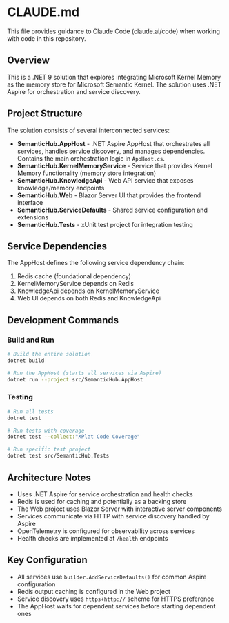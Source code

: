 # CLAUDE.md

This file provides guidance to Claude Code (claude.ai/code) when working with code in this repository.

## Overview

This is a .NET 9 solution that explores integrating Microsoft Kernel Memory as the memory store for Microsoft Semantic Kernel. The solution uses .NET Aspire for orchestration and service discovery.

## Project Structure

The solution consists of several interconnected services:

- **SemanticHub.AppHost** - .NET Aspire AppHost that orchestrates all services, handles service discovery, and manages dependencies. Contains the main orchestration logic in `AppHost.cs`.
- **SemanticHub.KernelMemoryService** - Service that provides Kernel Memory functionality (memory store integration)
- **SemanticHub.KnowledgeApi** - Web API service that exposes knowledge/memory endpoints
- **SemanticHub.Web** - Blazor Server UI that provides the frontend interface
- **SemanticHub.ServiceDefaults** - Shared service configuration and extensions
- **SemanticHub.Tests** - xUnit test project for integration testing

## Service Dependencies

The AppHost defines the following service dependency chain:
1. Redis cache (foundational dependency)
2. KernelMemoryService depends on Redis
3. KnowledgeApi depends on KernelMemoryService
4. Web UI depends on both Redis and KnowledgeApi

## Development Commands

### Build and Run
```bash
# Build the entire solution
dotnet build

# Run the AppHost (starts all services via Aspire)
dotnet run --project src/SemanticHub.AppHost
```

### Testing
```bash
# Run all tests
dotnet test

# Run tests with coverage
dotnet test --collect:"XPlat Code Coverage"

# Run specific test project
dotnet test src/SemanticHub.Tests
```

## Architecture Notes

- Uses .NET Aspire for service orchestration and health checks
- Redis is used for caching and potentially as a backing store
- The Web project uses Blazor Server with interactive server components
- Services communicate via HTTP with service discovery handled by Aspire
- OpenTelemetry is configured for observability across services
- Health checks are implemented at `/health` endpoints

## Key Configuration

- All services use `builder.AddServiceDefaults()` for common Aspire configuration
- Redis output caching is configured in the Web project
- Service discovery uses `https+http://` scheme for HTTPS preference
- The AppHost waits for dependent services before starting dependent ones